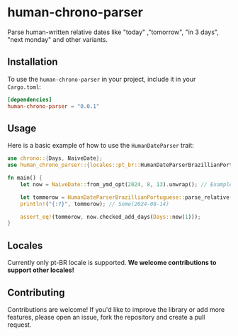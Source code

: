 # human-chrono-parser

Parse human-written relative dates like "today" ,"tomorrow", "in 3 days",
"next monday" and other variants.

## Installation

To use the `human-chrono-parser` in your project, include it in your
`Cargo.toml`:

```toml
[dependencies]
human-chrono-parser = "0.0.1"
```

## Usage

Here is a basic example of how to use the `HumanDateParser` trait:

```rust
use chrono::{Days, NaiveDate};
use human_chrono_parser::{locales::pt_br::HumanDateParserBrazillianPortuguese, HumanDateParser};

fn main() {
    let now = NaiveDate::from_ymd_opt(2024, 8, 13).unwrap(); // Example: Tuesday, August 13, 2024

    let tommorow = HumanDateParserBrazillianPortuguese::parse_relative("amanhã", now);
    println!("{:?}", tommorow); // Some(2024-08-14)

    assert_eq!(tommorow, now.checked_add_days(Days::new(1)));
}
```

## Locales

Currently only pt-BR locale is supported. **We welcome  contributions to support other locales!**


## Contributing

Contributions are welcome! If you'd like to improve the library or add more features, please open an
issue, fork the repository and create a pull request.
